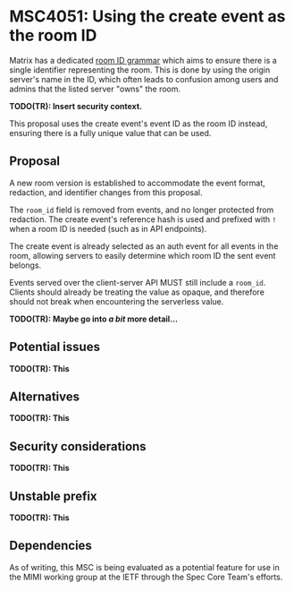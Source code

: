# MSC4051: Using the create event as the room ID

Matrix has a dedicated [room ID grammar](https://spec.matrix.org/v1.8/appendices/#room-ids) which
aims to ensure there is a single identifier representing the room. This is done by using the origin
server's name in the ID, which often leads to confusion among users and admins that the listed server
"owns" the room.

**TODO(TR): Insert security context.**

This proposal uses the create event's event ID as the room ID instead, ensuring there is a fully
unique value that can be used.

## Proposal

A new room version is established to accommodate the event format, redaction, and identifier changes
from this proposal.

The `room_id` field is removed from events, and no longer protected from redaction. The create event's
reference hash is used and prefixed with `!` when a room ID is needed (such as in API endpoints).

The create event is already selected as an auth event for all events in the room, allowing servers to
easily determine which room ID the sent event belongs.

Events served over the client-server API MUST still include a `room_id`. Clients should already be
treating the value as opaque, and therefore should not break when encountering the serverless value.

**TODO(TR): Maybe go into *a bit* more detail...**

## Potential issues

**TODO(TR): This**

## Alternatives

**TODO(TR): This**

## Security considerations

**TODO(TR): This**

## Unstable prefix

**TODO(TR): This**

## Dependencies

As of writing, this MSC is being evaluated as a potential feature for use in the MIMI working group at
the IETF through the Spec Core Team's efforts.
